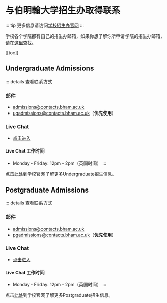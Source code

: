 # 与伯明翰大学招生办取得联系

::: tip
更多信息请访问[学校招生办官网](https://www.birmingham.ac.uk/university/colleges/professional/external/admissions/index.aspx)
:::

学校各个学院都有自己的招生办邮箱，如果你想了解你所申请学院的招生办邮箱，请在[这里](./../University-of-Birmingham-common-departments-contact-information/)查找。

[[toc]]


## Undergraduate Admissions

::: details 查看联系方式
### 邮件

- admissions@contacts.bham.ac.uk
- ugadmissions@contacts.bham.ac.uk（**优先使用**）

### Live Chat

- [点击进入](https://www.birmingham.ac.uk/campaigns/contact/live-chat.aspx)

#### Live Chat 工作时间
- Monday - Friday: 12pm - 2pm（英国时间）
:::


点击[此处](https://www.birmingham.ac.uk/students/ug-admissions/home.aspx)到学校官网了解更多Undergraduate招生信息。


## Postgraduate Admissions

::: details 查看联系方式
### 邮件

- admissions@contacts.bham.ac.uk
- pgadmissions@contacts.bham.ac.uk（**优先使用**）

### Live Chat

- [点击进入](https://www.birmingham.ac.uk/campaigns/contact/live-chat.aspx)

#### Live Chat 工作时间
- Monday - Friday: 12pm - 2pm（英国时间）
:::

点击[此处](https://www.birmingham.ac.uk/students/pg-admissions/home.aspx)到学校官网了解更多Postgraduate招生信息。